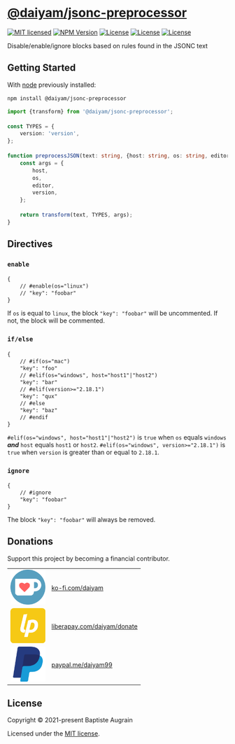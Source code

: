 [@daiyam/jsonc-preprocessor](https://github.com/daiyam/node-jsonc-preprocessor)
===============================================================================

[![MIT licensed](https://img.shields.io/badge/license-MIT-blue.svg)](./LICENSE)
[![NPM Version](https://img.shields.io/npm/v/@daiyam/jsonc-preprocessor.svg?colorB=green)](https://www.npmjs.com/package/@daiyam/jsonc-preprocessor)
[![License](https://img.shields.io/badge/donate-ko--fi-green)](https://ko-fi.com/daiyam)
[![License](https://img.shields.io/badge/donate-liberapay-green)](https://liberapay.com/daiyam/donate)
[![License](https://img.shields.io/badge/donate-paypal-green)](https://paypal.me/daiyam99)

Disable/enable/ignore blocks based on rules found in the JSONC text

Getting Started
---------------

With [node](http://nodejs.org) previously installed:

	npm install @daiyam/jsonc-preprocessor

```typescript
import {transform} from '@daiyam/jsonc-preprocessor';

const TYPES = {
	version: 'version',
};

function preprocessJSON(text: string, {host: string, os: string, editor: string, version: string}): string {
	const args = {
		host,
		os,
		editor,
		version,
	};

	return transform(text, TYPES, args);
}
```

Directives
----------

### `enable`

```
{
    // #enable(os="linux")
    // "key": "foobar"
}
```

If `os` is equal to `linux`, the block `"key": "foobar"` will be uncommented. If not, the block will be commented.

### `if/else`

```
{
    // #if(os="mac")
    "key": "foo"
    // #elif(os="windows", host="host1"|"host2")
    "key": "bar"
    // #elif(version>="2.18.1")
    "key": "qux"
    // #else
    "key": "baz"
    // #endif
}
```

`#elif(os="windows", host="host1"|"host2")` is `true` when `os` equals `windows` ***and*** `host` equals `host1` or `host2`.
`#elif(os="windows", version>="2.18.1")` is `true` when `version` is greater than or equal to `2.18.1`.

### `ignore`

```
{
    // #ignore
    "key": "foobar"
}
```

The block `"key": "foobar"` will always be removed.

Donations
---------

Support this project by becoming a financial contributor.

<table>
	<tr>
		<td><img src="https://raw.githubusercontent.com/daiyam/assets/master/icons/256/funding_kofi.png" alt="Ko-fi" width="80px" height="80px"></td>
		<td><a href="https://ko-fi.com/daiyam" target="_blank">ko-fi.com/daiyam</a></td>
	</tr>
	<tr>
		<td><img src="https://raw.githubusercontent.com/daiyam/assets/master/icons/256/funding_liberapay.png" alt="Liberapay" width="80px" height="80px"></td>
		<td><a href="https://liberapay.com/daiyam/donate" target="_blank">liberapay.com/daiyam/donate</a></td>
	</tr>
	<tr>
		<td><img src="https://raw.githubusercontent.com/daiyam/assets/master/icons/256/funding_paypal.png" alt="PayPal" width="80px" height="80px"></td>
		<td><a href="https://paypal.me/daiyam99" target="_blank">paypal.me/daiyam99</a></td>
	</tr>
</table>

License
-------

Copyright &copy; 2021-present Baptiste Augrain

Licensed under the [MIT license](https://opensource.org/licenses/MIT).
